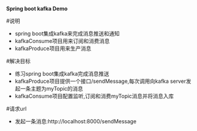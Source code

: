 **Spring boot kafka Demo**

#说明
* spring boot集成kafka来完成消息推送和通知
* kafkaConsume项目用来订阅和消费消息
* kafkaProduce项目用来生产消息

#解决目标
* 练习spring boot集成kafka完成消息推送
* kafkaProduce项目提供一个接口/sendMessage,每次调用向kafka server发起一条主题为myTopic的消息
* kafkaConsume项目配置监听,订阅和消费myTopic消息并将消息入库

#请求url
* 发起一条消息:http://localhost:8000/sendMessage
